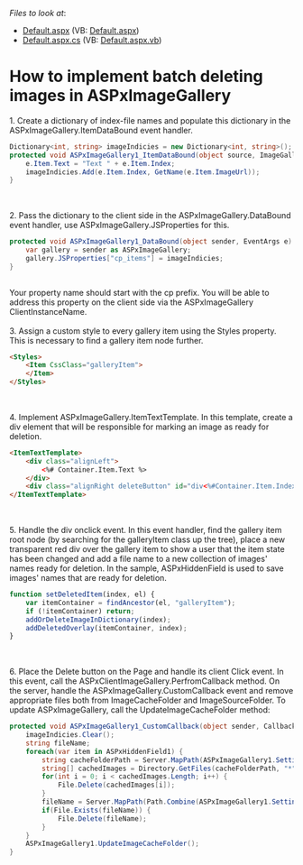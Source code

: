 <!-- default file list -->
*Files to look at*:

* [Default.aspx](./CS/Default.aspx) (VB: [Default.aspx](./VB/Default.aspx))
* [Default.aspx.cs](./CS/Default.aspx.cs) (VB: [Default.aspx.vb](./VB/Default.aspx.vb))
<!-- default file list end -->
# How to implement batch deleting images in ASPxImageGallery


<p>1. Create a dictionary of index-file names and populate this dictionary in the ASPxImageGallery.ItemDataBound event handler.</p>


```cs
Dictionary<int, string> imageIndicies = new Dictionary<int, string>();
protected void ASPxImageGallery1_ItemDataBound(object source, ImageGalleryItemEventArgs e) {
    e.Item.Text = "Text " + e.Item.Index;
    imageIndicies.Add(e.Item.Index, GetName(e.Item.ImageUrl));
}
 

```


<p><br>2. Pass the dictionary to the client side in the ASPxImageGallery.DataBound event handler, use ASPxImageGallery.JSProperties for this.</p>


```cs
protected void ASPxImageGallery1_DataBound(object sender, EventArgs e) {
    var gallery = sender as ASPxImageGallery;
    gallery.JSProperties["cp_items"] = imageIndicies;
}
 

```


<p>Your property name should start with the cp prefix. You will be able to address this property on the client side via the ASPxImageGallery ClientInstanceName.<br><br>3. Assign a custom style to every gallery item using the Styles property. This is necessary to find a gallery item node further.</p>


```aspx
<Styles>
    <Item CssClass="galleryItem">
    </Item>
</Styles>
 

```


<p><br>4. Implement ASPxImageGallery.ItemTextTemplate. In this template, create a div element that will be responsible for marking an image as ready for deletion.</p>


```aspx
<ItemTextTemplate>
    <div class="alignLeft">
        <%# Container.Item.Text %>
    </div>
    <div class="alignRight deleteButton" id="div<%#Container.Item.Index %>" onclick="setDeletedItem(<%# Container.Item.Index %>,this)"></div>
</ItemTextTemplate>
 

```


<p><br>5. Handle the div onclick event. In this event handler, find the gallery item root node (by searching for the galleryItem class up the tree), place a new transparent red div over the gallery item to show a user that the item state has been changed and add a file name to a new collection of images' names ready for deletion. In the sample, ASPxHiddenField is used to save images' names that are ready for deletion.</p>


```js
function setDeletedItem(index, el) {
    var itemContainer = findAncestor(el, "galleryItem");
    if (!itemContainer) return;
    addOrDeleteImageInDictionary(index);
    addDeletedOverlay(itemContainer, index);
}
 

```


<p><br>6. Place the Delete button on the Page and handle its client Click event. In this event, call the ASPxClientImageGallery.PerfromCallback method. On the server, handle the ASPxImageGallery.CustomCallback event and remove appropriate files both from ImageCacheFolder and ImageSourceFolder. To update ASPxImageGallery, call the UpdateImageCacheFolder method:</p>


```cs
protected void ASPxImageGallery1_CustomCallback(object sender, CallbackEventArgsBase e) {
    imageIndicies.Clear();
    string fileName;        
    foreach(var item in ASPxHiddenField1) {
        string cacheFolderPath = Server.MapPath(ASPxImageGallery1.SettingsFolder.ImageCacheFolder);
        string[] cachedImages = Directory.GetFiles(cacheFolderPath, "*" + item.Key + "*", SearchOption.AllDirectories);
        for(int i = 0; i < cachedImages.Length; i++) {
            File.Delete(cachedImages[i]);
        }
        fileName = Server.MapPath(Path.Combine(ASPxImageGallery1.SettingsFolder.ImageSourceFolder, item.Key));
        if(File.Exists(fileName)) {
            File.Delete(fileName);
        }
    }
    ASPxImageGallery1.UpdateImageCacheFolder();
}

```


<p> </p>

<br/>


